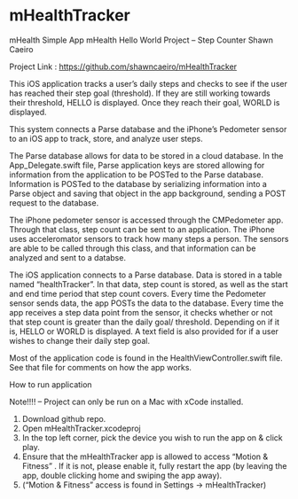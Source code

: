 # mHealthTracker
mHealth Simple App
mHealth Hello World Project – Step Counter
Shawn Caeiro

Project Link : https://github.com/shawncaeiro/mHealthTracker

This iOS application tracks a user’s daily steps and checks to see if the user has reached their step goal (threshold). If they are still working towards their threshold, HELLO is displayed. Once they reach their goal, WORLD is displayed.

This system connects a Parse database and the iPhone’s Pedometer sensor to an iOS app to track, store, and analyze user steps.

The Parse database allows for data to be stored in a cloud database.  In the App_Delegate.swift file, Parse application keys are stored allowing for information from the application to be POSTed to the Parse database. Information is POSTed to the database by serializing information into a Parse object and saving that object in the app background, sending a POST request to the database.

The iPhone pedometer sensor is accessed through the CMPedometer app. Through that class, step count can be sent to an application. The iPhone uses acceleromator sensors to track how many steps a person. The sensors are able to be called through this class, and that information can be analyzed and sent to a databse.
 
The iOS application connects to a Parse database. Data is stored in a table named “healthTracker”. In that data, step count is stored, as well as the start and end time period that step count covers. Every time the Pedometer sensor sends data, the app POSTs the data to the database. Every time the app receives a step data point from the sensor, it checks whether or not that step count is greater than the daily goal/ threshold. Depending on if it is, HELLO or WORLD is displayed. A text field is also provided for if a user wishes to change their daily step goal.

Most of the application code is found in the HealthViewController.swift file. See that file for comments on how the app works.

How to run application

Note!!!! – Project can only be run on a Mac with xCode installed. 

1.	Download github repo.
2.	Open mHealthTracker.xcodeproj
3.	In the top left corner, pick the device you wish to run the app on & click play.
4.	Ensure that the mHealthTracker app is allowed to access “Motion & Fitness” . If it is not, please enable it, fully restart the app (by leaving the app, double clicking home and swiping the app away).
5.	(“Motion & Fitness” access is found in Settings -> mHealthTracker)
